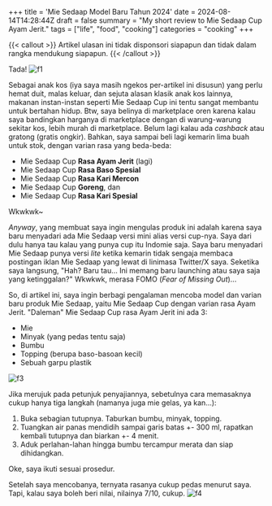 +++
title = 'Mie Sedaap Model Baru Tahun 2024'
date = 2024-08-14T14:28:44Z
draft = false
summary = "My short review to Mie Sedaap Cup Ayam Jerit."
tags = ["life", "food", "cooking"]
categories = "cooking"
+++

{{< callout >}} Artikel ulasan ini tidak disponsori siapapun dan tidak dalam rangka mendukung siapapun. {{< /callout >}}

Tada!
![f1](/life/misedapcuprawit/f1.jpg)

Sebagai anak kos (iya saya masih ngekos per-artikel ini disusun) yang perlu hemat duit, malas keluar, dan sejuta alasan klasik anak kos lainnya, makanan instan-instan seperti Mie Sedaap Cup ini tentu sangat membantu untuk bertahan hidup. Btw, saya belinya di marketplace oren karena kalau saya bandingkan harganya di marketplace dengan di warung-warung sekitar kos, lebih murah di marketplace. Belum lagi kalau ada *cashback* atau gratong (gratis ongkir). Bahkan, saya sampai beli lagi kemarin lima buah untuk stok, dengan varian rasa yang beda-beda:
- Mie Sedaap Cup **Rasa Ayam Jerit** (lagi)
- Mie Sedaap Cup **Rasa Baso Spesial**
- Mie Sedaap Cup **Rasa Kari Mercon**
- Mie Sedaap Cup **Goreng**, dan
- Mie Sedaap Cup **Rasa Kari Spesial**

Wkwkwk~

*Anyway*, yang membuat saya ingin mengulas produk ini adalah karena saya baru menyadari ada Mie Sedaap versi mini alias versi cup-nya. Saya dari dulu hanya tau kalau yang punya cup itu Indomie saja. Saya baru menyadari Mie Sedaap punya versi *lite* ketika kemarin tidak sengaja membaca postingan iklan Mie Sedaap yang lewat di linimasa Twitter/X saya. Seketika saya langsung, "Hah? Baru tau... Ini memang baru launching atau saya saja yang ketinggalan?" Wkwkwk, merasa FOMO (*Fear of Missing Out*)...

So, di artikel ini, saya ingin berbagi pengalaman mencoba model dan varian baru produk Mie Sedaap, yaitu Mie Sedaap Cup dengan varian rasa Ayam Jerit. "Daleman" Mie Sedaap Cup rasa Ayam Jerit ini ada 3:
- Mie 
- Minyak (yang pedas tentu saja)
- Bumbu 
- Topping (berupa baso-basoan kecil)
- Sebuah garpu plastik

![f3](/life/misedapcuprawit/f3.jpg)

Jika merujuk pada petunjuk penyajiannya, sebetulnya cara memasaknya cukup hanya tiga langkah (namanya juga mie gelas, ya kan...):
1. Buka sebagian tutupnya. Taburkan bumbu, minyak, topping.
2. Tuangkan air panas mendidih sampai garis batas +- 300 ml, rapatkan kembali tutupnya dan biarkan +- 4 menit.
3. Aduk perlahan-lahan hingga bumbu tercampur merata dan siap dihidangkan.

Oke, saya ikuti sesuai prosedur. 

Setelah saya mencobanya, ternyata rasanya cukup pedas menurut saya. Tapi, kalau saya boleh beri nilai, nilainya 7/10, cukup.
![f4](/life/misedapcuprawit/f4.jpg)